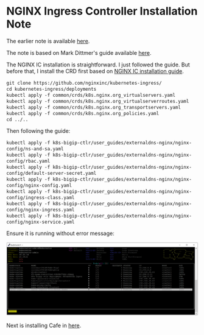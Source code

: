 # NGINX Ingress Controller Installation Note

The earlier note is available [here](ipam-note.md).

The note is based on Mark Dittmer's guide available [here](https://github.com/mdditt2000/k8s-bigip-ctlr/tree/main/user_guides/externaldns-nginx).

The NGINX IC installation is straightforward. I just followed the guide. But before that, I install the CRD first based on [NGINX IC installation guide](https://docs.nginx.com/nginx-ingress-controller/installation/installation-with-manifests/).

```
git clone https://github.com/nginxinc/kubernetes-ingress/
cd kubernetes-ingress/deployments
kubectl apply -f common/crds/k8s.nginx.org_virtualservers.yaml
kubectl apply -f common/crds/k8s.nginx.org_virtualserverroutes.yaml
kubectl apply -f common/crds/k8s.nginx.org_transportservers.yaml
kubectl apply -f common/crds/k8s.nginx.org_policies.yaml
cd ../..
```

Then following the guide:
```
kubectl apply -f k8s-bigip-ctlr/user_guides/externaldns-nginx/nginx-config/ns-and-sa.yaml
kubectl apply -f k8s-bigip-ctlr/user_guides/externaldns-nginx/nginx-config/rbac.yaml
kubectl apply -f k8s-bigip-ctlr/user_guides/externaldns-nginx/nginx-config/default-server-secret.yaml
kubectl apply -f k8s-bigip-ctlr/user_guides/externaldns-nginx/nginx-config/nginx-config.yaml
kubectl apply -f k8s-bigip-ctlr/user_guides/externaldns-nginx/nginx-config/ingress-class.yaml
kubectl apply -f k8s-bigip-ctlr/user_guides/externaldns-nginx/nginx-config/nginx-ingress.yaml
kubectl apply -f k8s-bigip-ctlr/user_guides/externaldns-nginx/nginx-config/nginx-service.yaml
```

Ensure it is running without error message:

![NGINX-IC Running](nginx-ic-running.png)

Next is installing Cafe in [here](cafe-note.md).
